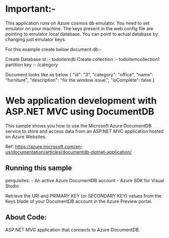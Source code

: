 
# Important:-

This application runs on Azure cosmos db emulator. You need to set emulator on your machine. The keys present in the web.config file are pointing to emulator local database.
You can point to actual database by changing just emulator keys.

For this example create below document db:-

Create Database id :- todoitemdb
Create collection :- todoitemcollection1
partition key :- /category

Document looks like as below
{
    "id": "3",
    "category": "office",
    "name": "furniture",
    "description": "fix the window issue.",
    "isComplete": false
}



# Web application development with ASP.NET MVC using DocumentDB
This sample shows you how to use the Microsoft Azure DocumentDB service to store and access data from an ASP.NET MVC application hosted on Azure Websites. 

Ref: https://azure.microsoft.com/en-us/documentation/articles/documentdb-dotnet-application/

## Running this sample

perquisites:
	- An active Azure DocumentDB account 
	- Azure SDK for Visual Studio

Retrieve the URI and PRIMARY KEY (or SECONDARY KEY) values from the Keys blade of your DocumentDB account in the Azure Preview portal. 

## About Code:
ASP.NET MVC application that connects to Azure DocumentDB.
